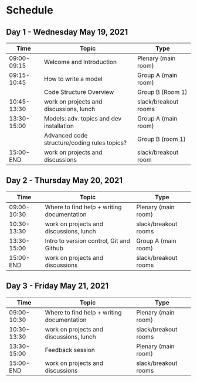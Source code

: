 # Schedule

## Day 1 - Wednesday May 19, 2021
|Time|Topic|Type|
|---|---|---|
|09:00-09:15|Welcome and Introduction| Plenary (main room)
|09:15-10:45|How to write a model| Group A (main room)
||Code Structure Overview| Group B (Room 1)
|10:45-13:30|work on projects and discussions, lunch|slack/breakout rooms
|13:30-15:00|Models: adv. topics and dev installation| Group A (main room)
||Advanced code structure/coding rules topics?| Group B (room 1)|
|15:00-END|work on projects and discussions|slack/breakout room|

## Day 2 - Thursday May 20, 2021
|Time|Topic|Type|
|---|---|---|
|09:00-10:30|Where to find help + writing documentation| Plenary (main room)
|10:30-13:30|work on projects and discussions, lunch|slack/breakout rooms
|13:30-15:00|Intro to version control, Git and Github| Group A (main room)
|15:00-END|work on projects and discussions|slack/breakout rooms|

## Day 3 - Friday May 21, 2021
|Time|Topic|Type|
|---|---|---|
|09:00-10:30|Where to find help + writing documentation| Plenary (main room)
|10:30-13:30|work on projects and discussions, lunch|slack/breakout rooms
|13:30-15:00|Feedback session| Plenary (main room)
|15:00-END|work on projects and discussions|slack/breakout rooms
